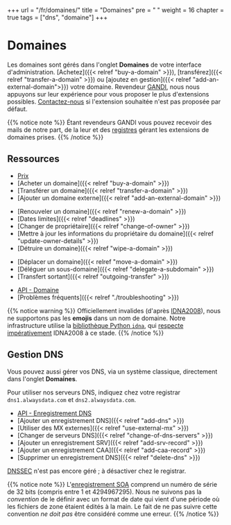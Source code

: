 +++
url = "/fr/domaines/"
title = "Domaines"
pre = "<i class='fas fa-fw fa-server'></i> "
weight = 16
chapter = true
tags = ["dns", "domaine"]
+++

# Domaines

Les domaines sont gérés dans l'onglet **Domaines** de votre interface d'administration. [Achetez]({{< relref "buy-a-domain" >}}), [transférez]({{< relref "transfer-a-domain" >}}) ou [ajoutez en gestion]({{< relref "add-an-external-domain">}}) votre domaine. Revendeur [GANDI](https://www.gandi.net/fr), nous nous appuyons sur leur expérience pour vous proposer le plus d'extensions possibles. [Contactez-nous](https://admin.alwaysdata.com/support/add/) si l'extension souhaitée n'est pas proposée par défaut.

{{% notice note %}}
Étant revendeurs GANDI vous pouvez recevoir des mails de notre part, de la leur et des [registres](https://fr.wikipedia.org/wiki/Registre_de_noms_de_domaine) gérant les extensions de domaines prises.
{{% /notice %}}

## Ressources

- [Prix](https://www.alwaysdata.com/fr/domaines/#main)
- [Acheter un domaine]({{< relref "buy-a-domain" >}})
- [Transférer un domaine]({{< relref "transfer-a-domain" >}})
- [Ajouter un domaine externe]({{< relref "add-an-external-domain" >}})
* [Renouveler un domaine]({{< relref "renew-a-domain" >}})
* [Dates limites]({{< relref "deadlines" >}})
* [Changer de propriétaire]({{< relref "change-of-owner" >}})
* [Mettre à jour les informations du propriétaire du domaine]({{< relref "update-owner-details" >}})
* [Détruire un domaine]({{< relref "wipe-a-domain" >}})
- [Déplacer un domaine]({{< relref "move-a-domain" >}})
- [Déléguer un sous-domaine]({{< relref "delegate-a-subdomain" >}})
- [Transfert sortant]({{< relref "outgoing-transfer" >}})
* [API - Domaine](https://api.alwaysdata.com/v1/domain/doc/)
* [Problèmes fréquents]({{< relref "./troubleshooting" >}})

{{% notice warning %}}
Officiellement invalides (d'après [IDNA2008](http://unicode.org/faq/idn.html)), nous ne supportons pas les **emojis** dans un nom de domaine. Notre infrastructure utilise la [bibliothèque Python `idna`](https://github.com/kjd/idna), qui [respecte impérativement](https://github.com/kjd/idna/issues/18) IDNA2008 à ce stade.
{{% /notice %}}

## Gestion DNS

Vous pouvez aussi gérer vos DNS, via un système classique, directement dans l'onglet **Domaines**.

Pour utiliser nos serveurs DNS, indiquez chez votre registrar `dns1.alwaysdata.com` et `dns2.alwaysdata.com`.


- [API - Enregistrement DNS](https://api.alwaysdata.com/v1/record/doc/)
- [Ajouter un enregistrement DNS]({{< relref "add-dns" >}})
- [Utiliser des MX externes]({{< relref "use-external-mx" >}})
- [Changer de serveurs DNS]({{< relref "change-of-dns-servers" >}})
- [Ajouter un enregistrement SRV]({{< relref "add-srv-record" >}})
- [Ajouter un enregistrement CAA]({{< relref "add-caa-record" >}})
- [Supprimer un enregistrement DNS]({{< relref "delete-dns" >}})

[DNSSEC](https://fr.wikipedia.org/wiki/Domain_Name_System_Security_Extensions) n'est pas encore géré ; à désactiver chez le registrar.

{{% notice note %}}
L'[enregistrement SOA](https://fr.wikipedia.org/wiki/SOA_Resource_Record) comprend un numéro de série de 32 bits (compris entre 1 et 4294967295). Nous ne suivons pas la *convention* de le définir avec un format de date qui vient d'une période où les fichiers de zone étaient édités à la main. Le fait de ne pas suivre cette convention *ne doit pas* être considéré comme une erreur.
{{% /notice %}}
